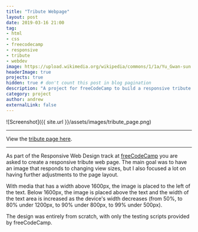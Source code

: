 ```yaml
---
title: "Tribute Webpage"
layout: post
date: 2019-03-16 21:00
tag: 
- html
- css
- freecodecamp
- responsive
- tribute
- webdev
image: https://upload.wikimedia.org/wikipedia/commons/1/1a/Yu_Gwan-sun.JPG
headerImage: true
projects: true
hidden: true # don't count this post in blog pagination
description: "A project for freeCodeCamp to build a responsive tribute webpage"
category: project
author: andrew
externalLink: false
---
```


![Screenshot]({{ site.url }}/assets/images/tribute_page.png)

---

View the <a href="/pages/tribute/" target="_blank">tribute page here</a>.

---

As part of the Responsive Web Design track at <a href="https://freecodecamp.org" target="_blank">freeCodeCamp</a> you are asked to create a responsive tribute web page. The main goal was to have an image that responds to changing view sizes, but I also focused a lot on having further adjustments to the page layout.

With media that has a width above 1600px, the image is placed to the left of the text. Below 1600px, the image is placed above the text and the width of the text area is increased as the device's width decreases (from 50%, to 80% under 1200px, to 90% under 800px, to 99% under 500px).

The design was entirely from scratch, with only the testing scripts provided by freeCodeCamp.